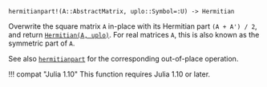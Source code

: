 ```
hermitianpart!(A::AbstractMatrix, uplo::Symbol=:U) -> Hermitian
```

Overwrite the square matrix `A` in-place with its Hermitian part `(A + A') / 2`, and return [`Hermitian(A, uplo)`](@ref). For real matrices `A`, this is also known as the symmetric part of `A`.

See also [`hermitianpart`](@ref) for the corresponding out-of-place operation.

!!! compat "Julia 1.10"
    This function requires Julia 1.10 or later.

